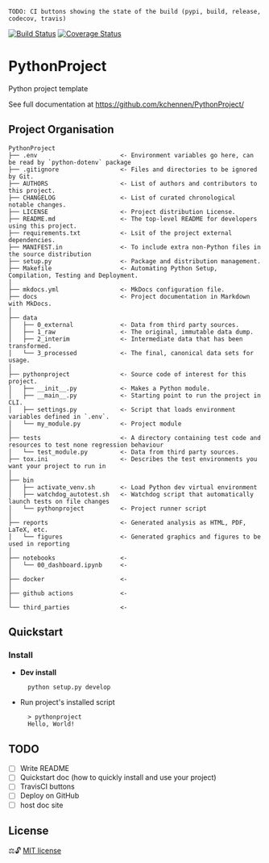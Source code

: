 `TODO: CI buttons showing the state of the build (pypi, build, release, codecov, travis)`

[![Build Status](https://travis-ci.com/kchennen/PythonProject.svg?branch=master)](https://travis-ci.com/kchennen/PythonProject)
[![Coverage Status](https://coveralls.io/repos/github/kchennen/PythonProject/badge.svg?branch=master)](https://coveralls.io/github/kchennen/PythonProject?branch=master)

# PythonProject

Python project template

See full documentation at https://github.com/kchennen/PythonProject/

## Project Organisation

    PythonProject
    ├── .env                       <- Environment variables go here, can be read by `python-dotenv` package
    ├── .gitignore                 <- Files and directories to be ignored by Git.
    ├── AUTHORS                    <- List of authors and contributors to this project.
    ├── CHANGELOG                  <- List of curated chronological notable changes.
    ├── LICENSE                    <- Project distribution License.
    ├── README.md                  <- The top-level README for developers using this project.
    ├── requirements.txt           <- Lsit of the project external dependencies.
    ├── MANIFEST.in                <- To include extra non-Python files in the source distribution
    ├── setup.py                   <- Package and distribution management.
    ├── Makefile                   <- Automating Python Setup, Compilation, Testing and Deployment.
    │
    ├── mkdocs.yml                 <- MkDocs configuration file.
    ├── docs                       <- Project documentation in Markdown with MkDocs.
    │
    ├── data
    │   ├── 0_external             <- Data from third party sources.
    │   ├── 1_raw                  <- The original, immutable data dump.
    │   ├── 2_interim              <- Intermediate data that has been transformed.
    │   └── 3_processed            <- The final, canonical data sets for usage.
    │
    ├── pythonproject              <- Source code of interest for this project.
    │   ├── __init__.py            <- Makes a Python module.
    │   ├── __main__.py            <- Starting point to run the project in CLI.
    │   ├── settings.py            <- Script that loads environment variables defined in `.env`.
    │   └── my_module.py           <- Project module
    │
    ├── tests                      <- A directory containing test code and resources to test none regression behaviour
    │   └── test_module.py         <- Data from third party sources.
    ├── tox.ini                    <- Describes the test environments you want your project to run in
    │
    ├── bin 
    │   ├── activate_venv.sh       <- Load Python dev virtual environment
    │   ├── watchdog_autotest.sh   <- Watchdog script that automatically launch tests on file changes
    │   └── pythonproject          <- Project runner script
    │
    ├── reports                    <- Generated analysis as HTML, PDF, LaTeX, etc.
    │   └── figures                <- Generated graphics and figures to be used in reporting
    │
    ├── notebooks                  <- 
    │   └── 00_dashboard.ipynb     <- 
    │
    ├── docker                     <- 
    │    
    ├── github actions             <- 
    │
    └── third_parties              <-

## Quickstart

### Install
- **Dev install**

        python setup.py develop

- Run project's installed script

        > pythonproject
        Hello, World!

## TODO
- [ ] Write README
- [ ] Quickstart doc (how to quickly install and use your project)
- [ ] TravisCI buttons
- [ ] Deploy on GitHub
- [ ] host doc site

## License
⚖️🔓 [MIT license](LICENSE)
